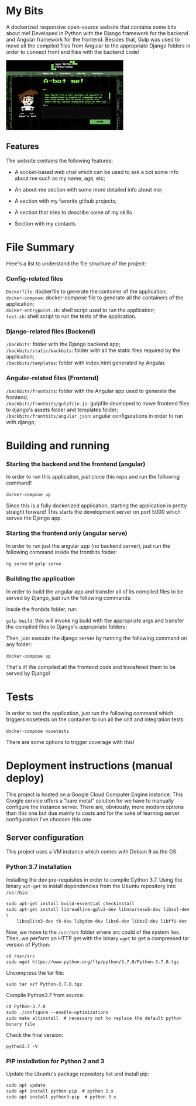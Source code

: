 # My Bits

A dockerized responsive open-source website that contains some bits about me! Developed in Python with the Django framework for the backend and Angular framework for the frontend. Besides that, Gulp was used to move all the compiled files from Angular to the appropriate Django folders in order to connect front end files with the backend code!

![alt-text](/docs/gif/igp.gif)

## Features

The website contains the following features:

* A socket-based web chat which can be used to ask a bot some info about me such as my name, age, etc;

* An about-me section with some more detailed info about me;

* A section with my favorite github projects;

* A section that tries to describe some of my skills

* Section with my contacts

# File Summary

Here's a list to understand the file structure of the project:

### Config-related files

```Dockerfile```: dockerfile to generate the container of the application; <br/>
```docker-compose```: docker-compose file to generate all the containers of the application;  <br/>
```docker-entrypoint.sh```: shell script used to run the application;  <br/>
```test.sh```: shell script to run the tests of the application.  <br/>

### Django-related files (Backend)

```/backbits```: folder with the Django backend app;  <br/>
```/backbits/static/backbits```: folder with all the static files required by the application;  <br/>
```/backbits/templates```: folder with index.html generated by Angular.  <br/>

### Angular-related files (Frontend)
```/backbits/frontbits```: folder with the Angular app used to generate the frontend;  <br/>
```/backbits/frontbits/gulpfile.js```: gulpfile developed to move frontend files to django's assets folder and templates folder;  <br/>
```/backbits/frontbits/angular.json```: angular configurations in order to run with django;  <br/>


# Building and running

### Starting the backend and the frontend (angular)

In order to run this application, just clone this repo and run the following command!

```docker-compose up```

Since this is a fully dockerized application, starting the application is pretty straight forward!
This starts the development server on port 5000 which serves the Django app.

### Starting the frontend only (angular serve)

In order to run just the angular app (no backend server), just run the following command inside
the frontbits folder:

```ng serve``` or ```gulp serve```

### Building the application

In order to build the angular app and transfer all of its compiled files to be served by Django,
just run the following commands:

Inside the fronbits folder, run:

```gulp build```: this will invoke ng build with the appropriate args and transfer the compiled files
to Django's appropriate folders;

Then, just execute the django server by running the following command on any folder:

```docker-compose up```

That's it! We compiled all the frontend code and transfered them to be served by Django!

# Tests

In order to test the application, just run the following command which triggers nosetests on the container to run all the unit and integration tests:

```docker-compose nosetests```

There are some options to trigger coverage with this!


# Deployment instructions (manual deploy)

This project is hosted on a Google Cloud Computer Engine instance. This Google service
offers a "bare metal" solution for we have to manually configure the instance server. There are,
obviously, more modern options than this one but due mainly to costs and for the sake of learning
server configuration I've choosen this one.

## Server configuration

This project uses a VM instance which comes with Debian 9 as the OS.

### Python 3.7 installation

Installing the dev pre-requisites in order to compile Cython 3.7. Using the
binary ```apt-get``` to install dependencies from the Ubuntu repository
into ```/usr/bin```:

```
sudo apt-get install build-essential checkinstall
sudo apt-get install libreadline-gplv2-dev libncursesw5-dev libssl-dev \
    libsqlite3-dev tk-dev libgdbm-dev libc6-dev libbz2-dev libffi-dev
```

Now, we move to the ```/usr/src``` folder where src could of the system lies. Then, 
we perform an HTTP get with the binary ```wget``` to get a compressed tar version of Python:

```
cd /usr/src
sudo wget https://www.python.org/ftp/python/3.7.0/Python-3.7.0.tgz
```

Uncompress the tar file:

```
sudo tar xzf Python-3.7.0.tgz
```

Compile Python3.7 from source:

```
cd Python-3.7.0
sudo ./configure --enable-optimizations
sudo make altinstall  # necessary not to replace the default python binary file
```

Check the final version:

```
python3.7 -V
```

### PIP installation for Python 2 and 3

Update the Ubuntu's package repository list and install pip:

```
sudo apt update
sudo apt install python-pip  # python 2.x
sudo apt install python3-pip  # python 3.x
```
